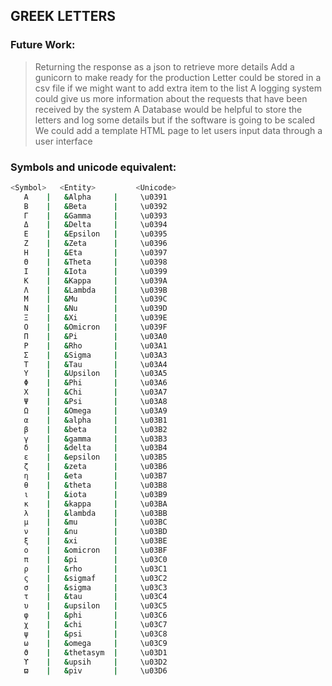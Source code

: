 ## GREEK LETTERS

### Future Work:
> Returning the response as a json to retrieve more details
> Add a gunicorn to make ready for the production
> Letter could be stored in a csv file if we might want to add extra item to the list
> A logging system could give us more information about the requests that have been received by the system
> A Database would be helpful to store the letters and log some details but if the software is going to be scaled
> We could add a template HTML page to let users input data through a user interface
> 
### Symbols and unicode equivalent:
```bash
<Symbol>   <Entity>         <Unicode>
   Α	|   &Alpha     |     \u0391
   Β	|   &Beta      |     \u0392
   Γ	|   &Gamma     |     \u0393
   Δ	|   &Delta     |     \u0394
   Ε	|   &Epsilon   |     \u0395
   Ζ	|   &Zeta      |     \u0396
   Η	|   &Eta       |     \u0397
   Θ	|   &Theta     |     \u0398
   Ι	|   &Iota      |     \u0399
   Κ	|   &Kappa     |     \u039A
   Λ	|   &Lambda    |     \u039B
   Μ	|   &Mu        |     \u039C
   Ν	|   &Nu        |     \u039D
   Ξ	|   &Xi        |     \u039E
   Ο	|   &Omicron   |     \u039F
   Π	|   &Pi        |     \u03A0
   Ρ	|   &Rho       |     \u03A1
   Σ	|   &Sigma     |     \u03A3
   Τ	|   &Tau       |     \u03A4
   Υ	|   &Upsilon   |     \u03A5
   Φ	|   &Phi       |     \u03A6
   Χ	|   &Chi       |     \u03A7
   Ψ	|   &Psi       |     \u03A8
   Ω	|   &Omega     |     \u03A9
   α	|   &alpha     |     \u03B1
   β	|   &beta      |     \u03B2
   γ	|   &gamma     |     \u03B3
   δ	|   &delta     |     \u03B4
   ε	|   &epsilon   |     \u03B5
   ζ	|   &zeta      |     \u03B6
   η	|   &eta       |     \u03B7
   θ	|   &theta     |     \u03B8
   ι	|   &iota      |     \u03B9
   κ	|   &kappa     |     \u03BA
   λ	|   &lambda    |     \u03BB
   μ	|   &mu        |     \u03BC
   ν	|   &nu        |     \u03BD
   ξ	|   &xi        |     \u03BE
   ο	|   &omicron   |     \u03BF
   π	|   &pi        |     \u03C0
   ρ	|   &rho       |     \u03C1
   ς	|   &sigmaf    |     \u03C2
   σ	|   &sigma     |     \u03C3
   τ	|   &tau       |     \u03C4
   υ	|   &upsilon   |     \u03C5
   φ	|   &phi       |     \u03C6
   χ	|   &chi       |     \u03C7
   ψ	|   &psi       |     \u03C8
   ω	|   &omega     |     \u03C9
   ϑ	|   &thetasym  |     \u03D1
   ϒ	|   &upsih     |     \u03D2
   ϖ	|   &piv       |     \u03D6
```

